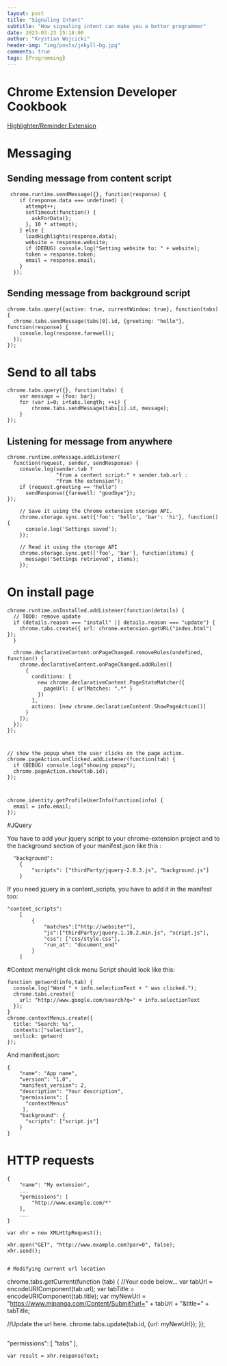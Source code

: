 ```yaml
---
layout: post
title: "Signaling Intent"
subtitle: "How signaling intent can make you a better programmer"
date: 2023-03-23 15:18:00
author: "Krystian Wojcicki"
header-img: "img/posts/jekyll-bg.jpg"
comments: true
tags: [Programming]
---
```


# Chrome Extension Developer Cookbook

[Highlighter/Reminder Extension](https://chrome.google.com/webstore/detail/mangowaffles-highlighter/cnbhfnmefmgngepojipphalclebolhhh)

# Messaging

## Sending message from content script

```
 chrome.runtime.sendMessage({}, function(response) {
    if (response.data === undefined) {
      attempt++;
      setTimeout(function() {
        askForData();
      }, 10 * attempt);
    } else {
      loadHighlights(response.data);
      website = response.website;
      if (DEBUG) console.log("Setting website to: " + website);
      token = response.token;
      email = response.email;
    }
  });
```

## Sending message from background script

```
chrome.tabs.query({active: true, currentWindow: true}, function(tabs) {
  chrome.tabs.sendMessage(tabs[0].id, {greeting: "hello"}, function(response) {
    console.log(response.farewell);
  });
});
```

# Send to all tabs

```
chrome.tabs.query({}, function(tabs) {
    var message = {foo: bar};
    for (var i=0; i<tabs.length; ++i) {
        chrome.tabs.sendMessage(tabs[i].id, message);
    }
});
```

## Listening for message from anywhere

```
chrome.runtime.onMessage.addListener(
  function(request, sender, sendResponse) {
    console.log(sender.tab ?
                "from a content script:" + sender.tab.url :
                "from the extension");
    if (request.greeting == "hello")
      sendResponse({farewell: "goodbye"});
});
```

```
    // Save it using the Chrome extension storage API.
    chrome.storage.sync.set({'foo': 'hello', 'bar': 'hi'}, function() {
      console.log('Settings saved');
    });

    // Read it using the storage API
    chrome.storage.sync.get(['foo', 'bar'], function(items) {
      message('Settings retrieved', items);
    });
```

# On install page

```
chrome.runtime.onInstalled.addListener(function(details) {
  // TODO: remove update
  if (details.reason === "install" || details.reason === "update") {
    chrome.tabs.create({ url: chrome.extension.getURL("index.html") });
  }

  chrome.declarativeContent.onPageChanged.removeRules(undefined, function() {
    chrome.declarativeContent.onPageChanged.addRules([
      {
        conditions: [
          new chrome.declarativeContent.PageStateMatcher({
            pageUrl: { urlMatches: ".*" }
          })
        ],
        actions: [new chrome.declarativeContent.ShowPageAction()]
      }
    ]);
  });
});
```

#

```
// show the popup when the user clicks on the page action.
chrome.pageAction.onClicked.addListener(function(tab) {
  if (DEBUG) console.log("showing popup");
  chrome.pageAction.show(tab.id);
});
```

#

```
chrome.identity.getProfileUserInfo(function(info) {
  email = info.email;
});
```

#JQuery

You have to add your jquery script to your chrome-extension project and to the background section of your manifest.json like this :

```
  "background":
    {
        "scripts": ["thirdParty/jquery-2.0.3.js", "background.js"]
    }
```

If you need jquery in a content_scripts, you have to add it in the manifest too:

```
"content_scripts":
    [
        {
            "matches":["http://website*"],
            "js":["thirdParty/jquery.1.10.2.min.js", "script.js"],
            "css": ["css/style.css"],
            "run_at": "document_end"
        }
    ]
```

#Context menu/right click menu
Script should look like this:

```
function getword(info,tab) {
  console.log("Word " + info.selectionText + " was clicked.");
  chrome.tabs.create({
    url: "http://www.google.com/search?q=" + info.selectionText
  });
}
chrome.contextMenus.create({
  title: "Search: %s",
  contexts:["selection"],
  onclick: getword
});
```

And manifest.json:

```
{
    "name": "App name",
    "version": "1.0",
    "manifest_version": 2,
    "description": "Your description",
    "permissions": [
      "contextMenus"
     ],
    "background": {
      "scripts": ["script.js"]
    }
}
```

# HTTP requests

```
{
    "name": "My extension",
    ...
    "permissions": [
        "http://www.example.com/*"
    ],
    ...
}
```

```
var xhr = new XMLHttpRequest();

xhr.open("GET", "http://www.example.com?par=0", false);
xhr.send();


# Modifying current url location
```

chrome.tabs.getCurrent(function (tab) {
//Your code below...
var tabUrl = encodeURIComponent(tab.url);
var tabTitle = encodeURIComponent(tab.title);
var myNewUrl = "https://www.mipanga.com/Content/Submit?url=" + tabUrl + "&title=" + tabTitle;

//Update the url here.
chrome.tabs.update(tab.id, {url: myNewUrl});
});

```

```

"permissions": [
"tabs"
],

```
var result = xhr.responseText;
```
